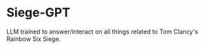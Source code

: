 # Siege-GPT
LLM trained to answer/interact on all things related to Tom Clancy's Rainbow Six Siege.

